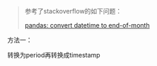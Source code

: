 > 参考了stackoverflow的如下问题：
>
> [pandas: convert datetime to end-of-month](https://stackoverflow.com/questions/18233107/pandas-convert-datetime-to-end-of-month)

方法一：

转换为period再转换成timestamp

